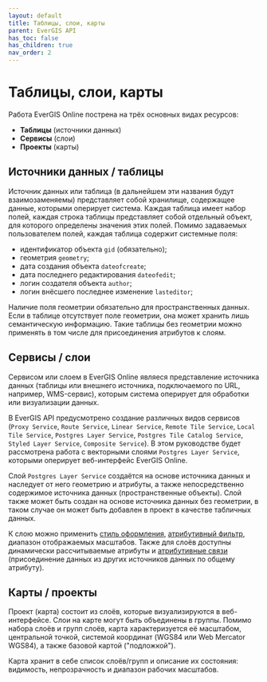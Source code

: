 ```yaml
---
layout: default
title: Таблицы, слои, карты
parent: EverGIS API
has_toc: false
has_children: true
nav_order: 2
---
```


# Таблицы, слои, карты

Работа EverGIS Online пострена на трёх основных видах ресурсов:
- **Таблицы** (источники данных)
- **Сервисы** (слои)
- **Проекты** (карты)

## Источники данных / таблицы
Источник данных или таблица (в дальнейшем эти названия будут взаимозаменяемы) представляет собой хранилище, содержащее данные, которыми оперирует система. Каждая таблица имеет набор полей, каждая строка таблицы представляет собой отдельный объект, для которого определены значения этих полей. Помимо задаваемых пользователем полей, каждая таблица содержит системные поля:
- идентификатор объекта `gid` (обязательно);
- геометрия `geometry`;
- дата создания объекта `dateofcreate`;
- дата последнего редактирования `dateofedit`;
- логин создателя объекта `author`;
- логин внёсшего последнее изменение `lasteditor`;

Наличие поля геометрии обязательно для пространственных данных. Если в таблице отсутствует поле геометрии, она может хранить лишь семантическую информацию. Такие таблицы без геометрии можно применять в том числе для присоединения атрибутов к слоям. 

## Сервисы / слои
Сервисом или слоем в EverGIS Online являеся представление источника данных (таблицы или внешнего источника, подключаемого по URL, например, WMS-сервис), которым система оперирует для обработки или визуализации данных. 

В EverGIS API предусмотрено создание различных видов сервисов (`Proxy Service`, `Route Service`, `Linear Service`, `Remote Tile Service`, `Local Tile Service`, `Postgres Layer Service`, `Postgres Tile Catalog Service`, `Styled Layer Service`, `Composite Service`). В этом руководстве будет рассмотрена работа с векторными слоями `Postgres Layer Service`, которыми оперирует веб-интерфейс EverGIS Online.

Слой `Postgres Layer Service` создаётся на основе источника данных и наследует от него геометрию и атрибуты, а также непосредственно содержимое источника данных (пространственные объекты). Слой также может быть создан на основе источника данных без геометрии, в таком случае он может быть добавлен в проект в качестве табличных данных.

К слою можно применить [стиль оформления](/api/style/index), [атрибутивный фильтр](/help/attr_query), диапазон отображаемых масштабов. Также для слоёв доступны динамически рассчитываемые атрибуты и [атрибутивные связи](/api/table_reference) (присоединение данных из других источников данных по общему атрибуту).

## Карты / проекты
Проект (карта) состоит из слоёв, которые визуализируются в веб-интерфейсе. Слои на карте могут быть объединены в группы. Помимо набора слоёв и групп слоёв, карта характеризуется её масштабом, центральной точкой, системой координат (WGS84 или Web Mercator WGS84), а также базовой картой ("подложкой"). 

Карта хранит в себе список слоёв/групп и описание их состояния: видимость, непрозрачность и диапазон рабочих масштабов. 